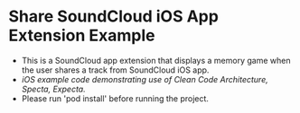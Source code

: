 # Share SoundCloud iOS App Extension Example
- This is a SoundCloud app extension that displays a memory game when the user shares a track from SoundCloud iOS app.
- *iOS example code demonstrating use of Clean Code Architecture, Specta, Expecta.*
- Please run 'pod install' before running the project.